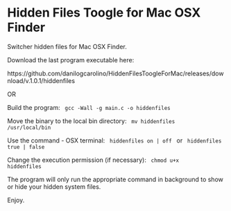 # Hidden Files Toogle for Mac OSX Finder
Switcher hidden files for Mac OSX Finder.

Download the last program executable here:
<link>https://github.com/danilogcarolino/HiddenFilesToogleForMac/releases/download/v.1.0.1/hiddenfiles</link>

OR

Build the program:
<code>
  gcc -Wall -g main.c -o hiddenfiles
</code>

Move the binary to the local bin directory:
<code>
  mv hiddenfiles /usr/local/bin
</code>

Use the command - OSX terminal:
<code>
  hiddenfiles on | off
</code>
or
<code>
  hiddenfiles true | false
</code>

Change the execution permission (if necessary):
<code>
  chmod u+x hiddenfiles
</code>

The program will only run the appropriate command in background to show or hide your hidden system files.

Enjoy.
